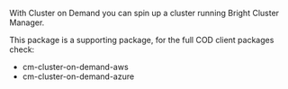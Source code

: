 With Cluster on Demand you can spin up a cluster running Bright Cluster Manager.

This package is a supporting package, for the full COD client packages check:
- cm-cluster-on-demand-aws
- cm-cluster-on-demand-azure
